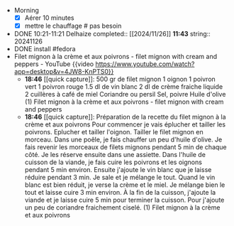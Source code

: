 - Morning
  * [x] Aérer 10 minutes
  * [x] mettre le chauffage # pas besoin
- DONE 10:21-11:21 Delhaize
  completed:: [[2024/11/26]] **11:43**
  string:: 20241126
- DONE install #fedora
- Filet mignon à la crème et aux poivrons - filet mignon with cream and peppers - YouTube {{video https://www.youtube.com/watch?app=desktop&v=4JW8-KnPTS0}}
	- **18:46** [[quick capture]]: 500 gr de filet mignon 1 oignon 1 poivron vert 1 poivron rouge 1.5 dl de vin blanc 2 dl de crème fraiche liquide 2 cuillères à café de miel Coriandre ou persil Sel, poivre Huile d'olive (1) Filet mignon à la crème et aux poivrons - filet mignon with cream and peppers
	- **18:46** [[quick capture]]: Préparation de la recette du filet mignon à la crème et aux poivrons Pour commencer je vais éplucher et tailler les poivrons. Eplucher et tailler l'oignon. Tailler le filet mignon en morceau. Dans une poêle, je fais chauffer un peu d'huile d'olive. Je fais revenir les morceaux de filets mignons pendant 5 min de chaque côté. Je les réserve ensuite dans une assiette. Dans l'huile de cuisson de la viande, je fais cuire les poivrons et les oignons pendant 5 min environ. Ensuite j'ajoute le vin blanc que je laisse réduire pendant 3 min. Je sale et je mélange le tout. Quand le vin blanc est bien réduit, je verse la crème et le miel. Je mélange bien le tout et laisse cuire 3 min environ. À la fin de la cuisson, j'ajoute la viande et je laisse cuire 5 min pour terminer la cuisson. Pour j'ajoute un peu de coriandre fraichement ciselé. (1) Filet mignon à la crème et aux poivrons